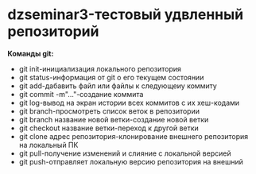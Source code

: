 # dzseminar3-тестовый удвленный репозиторий
__Команды git:__

* git init-инициализация локального репозитория
* git status-информация от git о его текущем состоянии
* git add-дабавить файл или файлы к следующеиу коммиту
* git commit -m"..."-создание коммита
* git log-вывод на экран истории всех коммитов с их хеш-кодами
* git branch-просмотреть список веток в репозитории
* git branch название новой ветки-создание новой ветки
* git checkout название ветки-переход к другой ветки
* git clone адрес репозитория-клонирование внешнего репозитория на локальный ПК
* git pull-получение изменений и слияние с локальной версией
* git push-отправляет локальную версию репозитория на внешний
